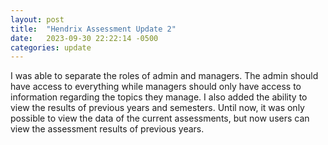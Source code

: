 ```yaml
---
layout: post
title:  "Hendrix Assessment Update 2"
date:   2023-09-30 22:22:14 -0500
categories: update
---
```


I was able to separate the roles of admin and managers. The admin should have access to everything while managers should only have access to information regarding the topics they manage. I also added the ability to view the results of previous years and semesters. Until now, it was only possible to view the data of the current assessments, but now users can view the assessment results of previous years.
